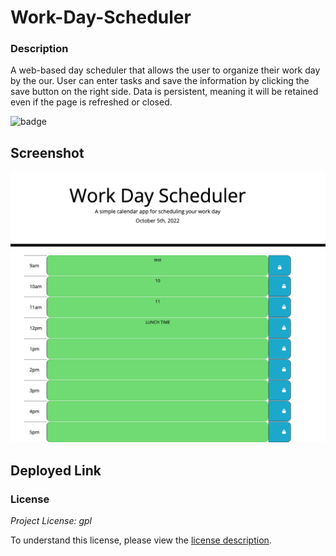 # Work-Day-Scheduler

### Description

A web-based day scheduler that allows the user to organize their work day by the our. User can enter tasks and save the information by clicking the save button on the right side. Data is persistent, meaning it will be retained even if the page is refreshed or closed. 

![badge](https://img.shields.io/badge/license-lgpl-brightorange)

## Screenshot

<img src="./Develop/Screen Shot 2022-10-05 at 4.50.06 AM.png" alt="screenshot of a day scheduler">

## Deployed Link



### License

_Project License: gpl_

To understand this license, please view the [license description]( https://opensource.org/licenses#:~:text=GNU%20Library%20or%20%22Lesser%22%20General%20Public%20License%20(LGPL)).

